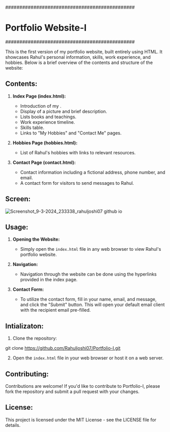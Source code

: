 ##############################################
#    Portfolio Website-I #
##############################################

This is the first version of my portfolio website, built entirely using HTML. It showcases Rahul's personal information, skills, work experience, and hobbies. Below is a brief overview of the contents and structure of the website:

## Contents:

1. **Index Page (index.html):**
   - Introduction of my .
   - Display of a picture and brief description.
   - Lists books and teachings.
   - Work experience timeline.
   - Skills table.
   - Links to "My Hobbies" and "Contact Me" pages.

2. **Hobbies Page (hobbies.html):**
   - List of Rahul's hobbies with links to relevant resources.

3. **Contact Page (contact.html):**
   - Contact information including a fictional address, phone number, and email.
   - A contact form for visitors to send messages to Rahul.

## Screen:
![Screenshot_9-3-2024_233338_rahuljoshi07 github io](https://github.com/Rahuljoshi07/Portfolio-I/assets/86591216/c6260dad-08ab-4f93-9f6e-c8e8189312d1)


## Usage:

1. **Opening the Website:**
   - Simply open the `index.html` file in any web browser to view Rahul's portfolio website.

2. **Navigation:**
   - Navigation through the website can be done using the hyperlinks provided in the index page.

3. **Contact Form:**
   - To utilize the contact form, fill in your name, email, and message, and click the "Submit" button. This will open your default email client with the recipient email pre-filled.
  
## Intializaton:

1. Clone the repository:
   
  git clone https://github.com/Rahuljoshi07/Portfolio-I.git

2. Open the `index.html` file in your web browser or host it on a web server.



## Contributing:

Contributions are welcome! If you'd like to contribute to Portfolio-I, please fork the repository and submit a pull request with your changes.

## License:

This project is licensed under the MIT License - see the LICENSE file for details.
